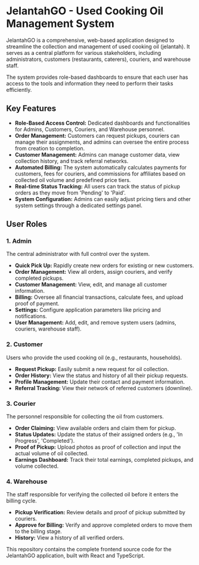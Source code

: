 # JelantahGO - Used Cooking Oil Management System

JelantahGO is a comprehensive, web-based application designed to streamline the collection and management of used cooking oil (jelantah). It serves as a central platform for various stakeholders, including administrators, customers (restaurants, caterers), couriers, and warehouse staff.

The system provides role-based dashboards to ensure that each user has access to the tools and information they need to perform their tasks efficiently.

## Key Features

- **Role-Based Access Control:** Dedicated dashboards and functionalities for Admins, Customers, Couriers, and Warehouse personnel.
- **Order Management:** Customers can request pickups, couriers can manage their assignments, and admins can oversee the entire process from creation to completion.
- **Customer Management:** Admins can manage customer data, view collection history, and track referral networks.
- **Automated Billing:** The system automatically calculates payments for customers, fees for couriers, and commissions for affiliates based on collected oil volume and predefined price tiers.
- **Real-time Status Tracking:** All users can track the status of pickup orders as they move from 'Pending' to 'Paid'.
- **System Configuration:** Admins can easily adjust pricing tiers and other system settings through a dedicated settings panel.

## User Roles

### 1. Admin
The central administrator with full control over the system.
- **Quick Pick Up:** Rapidly create new orders for existing or new customers.
- **Order Management:** View all orders, assign couriers, and verify completed pickups.
- **Customer Management:** View, edit, and manage all customer information.
- **Billing:** Oversee all financial transactions, calculate fees, and upload proof of payment.
- **Settings:** Configure application parameters like pricing and notifications.
- **User Management:** Add, edit, and remove system users (admins, couriers, warehouse staff).

### 2. Customer
Users who provide the used cooking oil (e.g., restaurants, households).
- **Request Pickup:** Easily submit a new request for oil collection.
- **Order History:** View the status and history of all their pickup requests.
- **Profile Management:** Update their contact and payment information.
- **Referral Tracking:** View their network of referred customers (downline).

### 3. Courier
The personnel responsible for collecting the oil from customers.
- **Order Claiming:** View available orders and claim them for pickup.
- **Status Updates:** Update the status of their assigned orders (e.g., 'In Progress', 'Completed').
- **Proof of Pickup:** Upload photos as proof of collection and input the actual volume of oil collected.
- **Earnings Dashboard:** Track their total earnings, completed pickups, and volume collected.

### 4. Warehouse
The staff responsible for verifying the collected oil before it enters the billing cycle.
- **Pickup Verification:** Review details and proof of pickup submitted by couriers.
- **Approve for Billing:** Verify and approve completed orders to move them to the billing stage.
- **History:** View a history of all verified orders.

This repository contains the complete frontend source code for the JelantahGO application, built with React and TypeScript.